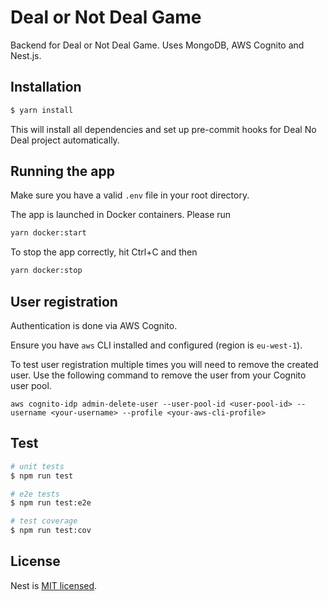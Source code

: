# Deal or Not Deal Game

Backend for Deal or Not Deal Game. Uses MongoDB, AWS Cognito and Nest.js.

## Installation

```bash
$ yarn install
```

This will install all dependencies and set up pre-commit hooks for Deal No Deal project automatically.

## Running the app
Make sure you have a valid `.env` file in your root directory.

The app is launched in Docker containers. Please run

```bash
yarn docker:start
```

To stop the app correctly, hit Ctrl+C and then 

```bash
yarn docker:stop
```

## User registration
Authentication is done via AWS Cognito.

Ensure you have `aws` CLI installed and configured (region is `eu-west-1`).

To test user registration multiple times you will need to remove the created user. Use the following command to remove the user from your Cognito user pool.

```
aws cognito-idp admin-delete-user --user-pool-id <user-pool-id> --username <your-username> --profile <your-aws-cli-profile>
```


## Test

```bash
# unit tests
$ npm run test

# e2e tests
$ npm run test:e2e

# test coverage
$ npm run test:cov
```

## License

Nest is [MIT licensed](LICENSE).
